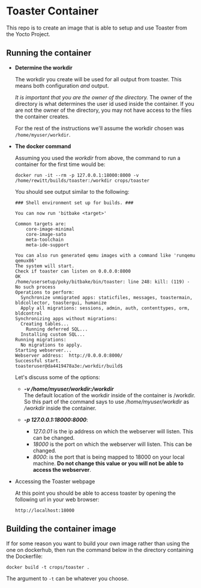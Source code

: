 Toaster Container
========================
This repo is to create an image that is able to setup and use Toaster from
the Yocto Project.

Running the container
---------------------
* **Determine the workdir**

  The workdir you create will be used for all output from toaster. This means
  both configuration *and* output.

  *It is important that you are the owner of the directory.* The owner of the
  directory is what determines the user id used inside the container. If you
  are not the owner of the directory, you may not have access to the files the
  container creates.

  For the rest of the instructions we'll assume the workdir chosen was
  `/home/myuser/workdir`.

* **The docker command**

  Assuming you used the *workdir* from above, the command
  to run a container for the first time would be:

  ```
  docker run -it --rm -p 127.0.0.1:18000:8000 -v /home/rewitt/builds/toaster:/workdir crops/toaster
  ```
  You should see output similar to the following:
  ```
  ### Shell environment set up for builds. ###

  You can now run 'bitbake <target>'
  
  Common targets are:
      core-image-minimal
      core-image-sato
      meta-toolchain
      meta-ide-support
  
  You can also run generated qemu images with a command like 'runqemu qemux86'
  The system will start.
  Check if toaster can listen on 0.0.0.0:8000
  OK
  /home/usersetup/poky/bitbake/bin/toaster: line 248: kill: (119) - No such process
  Operations to perform:
    Synchronize unmigrated apps: staticfiles, messages, toastermain, bldcollector, toastergui, humanize
    Apply all migrations: sessions, admin, auth, contenttypes, orm, bldcontrol
  Synchronizing apps without migrations:
    Creating tables...
      Running deferred SQL...
    Installing custom SQL...
  Running migrations:
    No migrations to apply.
  Starting webserver...
  Webserver address:  http://0.0.0.0:8000/
  Successful start.
  toasteruser@da4419478a3e:/workdir/build$
  ```
  Let's discuss some of the options:
  * **_-v /home/myuser/workdir:/workdir_**   
    The default location of the workdir inside of the container is /workdir. So
    this part of the command says to use */home/myuser/workdir* as */workdir*
    inside the container.

  * **_-p 127.0.0.1:18000:8000_**:   
    * *127.0.01* is the ip address on which the webserver will listen. This
      can be changed.
    * *18000* is the port on which the webserver will listen. This
      can be changed.
    * *8000*: is the port that is being mapped to 18000 on your local
    machine. **Do not change this value or you will not be able to access
    the webserver**.

* Accessing the Toaster webpage

  At this point you should be able to access toaster by opening the following
  url in your web browser:
  ```
  http://localhost:18000
  ```

Building the container image
----------------------------
If for some reason you want to build your own image rather than using the one
on dockerhub, then run the command below in the directory containing the
Dockerfile:

```
docker build -t crops/toaster .
```

The argument to `-t` can be whatever you choose.

